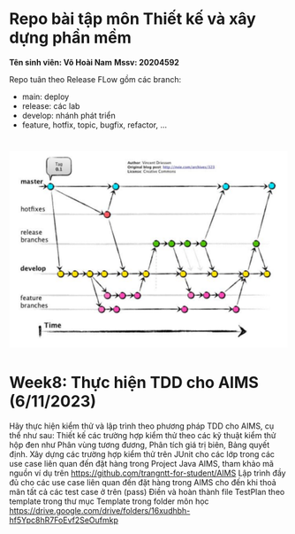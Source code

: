 # Repo bài tập môn Thiết kế và xây dựng phần mềm
**Tên sinh viên: Võ Hoài Nam**
**Mssv: 20204592**

Repo tuân theo Release FLow gồm các branch:
- main: deploy
- release: các lab 
- develop: nhánh phát triển
- feature, hotfix, topic, bugfix, refactor, ...

![Alt text](workflow.png)
===


# Week8: Thực hiện TDD cho AIMS (6/11/2023)
Hãy thực hiện kiểm thử và lập trình theo phương pháp TDD cho AIMS, cụ thể như sau:
Thiết kế các trường hợp kiểm thử theo các kỹ thuật kiểm thử hộp đen như Phân vùng tương đương, Phân tích giá trị biên, Bảng quyết định.
Xây dựng các trường hợp kiểm thử trên JUnit cho các lớp trong các use case liên quan đến đặt hàng trong Project Java AIMS, tham khảo mã nguồn ví dụ trên https://github.com/trangntt-for-student/AIMS
Lập trình đầy đủ cho các use case liên quan đến đặt hàng trong AIMS cho đến khi thoả mãn tất cả các test case ở trên (pass)
Điền và hoàn thành file TestPlan theo template trong thư mục Template trong folder môn học https://drive.google.com/drive/folders/16xudhbh-hf5Ypc8hR7FoEvf2SeOufmkp



